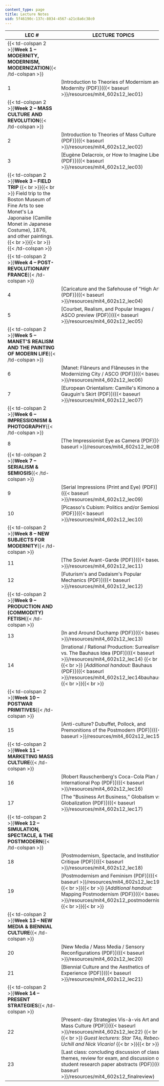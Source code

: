 ```yaml
---
content_type: page
title: Lecture Notes
uid: 5f46190c-137c-8034-4567-a21c8a6c38c0
---
```


| LEC # | LECTURE TOPICS |
| --- | --- |
| {{< td-colspan 2 >}}**Week 1 – MODERNITY, MODERNISM, MODERNIZATION**{{< /td-colspan >}} ||
| 1 | [Introduction to Theories of Modernism and Modernity (PDF)]({{< baseurl >}}/resources/mit4_602s12_lec01) |
| {{< td-colspan 2 >}}**Week 2 – MASS CULTURE AND REVOLUTION**{{< /td-colspan >}} ||
| 2 | [Introduction to Theories of Mass Culture (PDF)]({{< baseurl >}}/resources/mit4_602s12_lec02) |
| 3 | [Eugène Delacroix, or How to Imagine Liberty (PDF)]({{< baseurl >}}/resources/mit4_602s12_lec03) |
| {{< td-colspan 2 >}}**Week 3 – FIELD TRIP** {{< br >}}{{< br >}} Field trip to the Boston Museum of Fine Arts to see Monet's La Japonaise (Camille Monet in Japanese Costume), 1876, and other paintings. {{< br >}}{{< br >}} {{< /td-colspan >}} ||
| {{< td-colspan 2 >}}**Week 4 – POST-REVOLUTIONARY FRANCE**{{< /td-colspan >}} ||
| 4 | [Caricature and the Safehouse of "High Art" (PDF)]({{< baseurl >}}/resources/mit4_602s12_lec04) |
| 5 | [Courbet, Realism, and Popular Images / ASCO preview (PDF)]({{< baseurl >}}/resources/mit4_602s12_lec05) |
| {{< td-colspan 2 >}}**Week 5 – MANET'S REALISM AND THE PAINTING OF MODERN LIFE**{{< /td-colspan >}} ||
| 6 | [Manet: Flâneurs and Flâneuses in the Modernizing City / ASCO (PDF)]({{< baseurl >}}/resources/mit4_602s12_lec06) |
| 7 | [European Orientalism: Camille's Kimono and Gauguin's Skirt (PDF)]({{< baseurl >}}/resources/mit4_602s12_lec07) |
| {{< td-colspan 2 >}}**Week 6 – IMPRESSIONISM & PHOTOGRAPHY**{{< /td-colspan >}} ||
| 8 | [The Impressionist Eye as Camera (PDF)]({{< baseurl >}}/resources/mit4_602s12_lec08) |
| {{< td-colspan 2 >}}**Week 7 – SERIALISM & SEMIOSIS**{{< /td-colspan >}} ||
| 9 | [Serial Impressions (Print and Eye) (PDF)]({{< baseurl >}}/resources/mit4_602s12_lec09) |
| 10 | [Picasso's Cubism: Politics and/or Semiosis (PDF)]({{< baseurl >}}/resources/mit4_602s12_lec10) |
| {{< td-colspan 2 >}}**Week 8 – NEW SUBJECTS FOR MODERNITY**{{< /td-colspan >}} ||
| 11 | [The Soviet Avant-Garde (PDF)]({{< baseurl >}}/resources/mit4_602s12_lec11) |
| 12 | [Futurism's and Dadaism's Popular Mechanics (PDF)]({{< baseurl >}}/resources/mit4_602s12_lec12) |
| {{< td-colspan 2 >}}**Week 9 – PRODUCTION AND (COMMODITY) FETISH**{{< /td-colspan >}} ||
| 13 | [In and Around Duchamp (PDF)]({{< baseurl >}}/resources/mit4_602s12_lec13) |
| 14 | [Irrational / Rational Production: Surrealism vs. The Bauhaus Idea (PDF)]({{< baseurl >}}/resources/mit4_602s12_lec14) {{< br >}}{{< br >}} [_Additional handout:_ Bauhaus (PDF)]({{< baseurl >}}/resources/mit4_602s12_lec14bauhaus) {{< br >}}{{< br >}}  |
| {{< td-colspan 2 >}}**Week 10 – POSTWAR PRIMITIVES**{{< /td-colspan >}} ||
| 15 | [Anti-culture? Dubuffet, Pollock, and Premonitions of the Postmodern (PDF)]({{< baseurl >}}/resources/mit4_602s12_lec15) |
| {{< td-colspan 2 >}}**Week 11 – MARKETING MASS CULTURE**{{< /td-colspan >}} ||
| 16 | [Robert Rauschenberg's Coca-Cola Plan / International Pop (PDF)]({{< baseurl >}}/resources/mit4_602s12_lec16) |
| 17 | [The "Business Art Business," Globalism vs. Globalization (PDF)]({{< baseurl >}}/resources/mit4_602s12_lec17) |
| {{< td-colspan 2 >}}**Week 12 – SIMULATION, SPECTACLE, & THE POSTMODERN**{{< /td-colspan >}} ||
| 18 | [Postmodernism, Spectacle, and Institutional Critique (PDF)]({{< baseurl >}}/resources/mit4_602s12_lec18) |
| 19 | [Postmodernism and Feminism (PDF)]({{< baseurl >}}/resources/mit4_602s12_lec19) {{< br >}}{{< br >}} [_Additional handout:_ Mapping Postmodernism (PDF)]({{< baseurl >}}/resources/mit4_602s12_postmodernism) {{< br >}}{{< br >}}  |
| {{< td-colspan 2 >}}**Week 13 – NEW MEDIA & BIENNIAL CULTURE**{{< /td-colspan >}} ||
| 20 | [New Media / Mass Media / Sensory Reconfigurations (PDF)]({{< baseurl >}}/resources/mit4_602s12_lec20) |
| 21 | [Biennial Culture and the Aesthetics of Experience (PDF)]({{< baseurl >}}/resources/mit4_602s12_lec21) |
| {{< td-colspan 2 >}}**Week 14 – PRESENT STRATEGIES**{{< /td-colspan >}} ||
| 22 | [Present-day Strategies Vis-à-vis Art and Mass Culture (PDF)]({{< baseurl >}}/resources/mit4_602s12_lec22) {{< br >}}{{< br >}} _Guest lecturers: Star TAs, Rebecca Uchill and Nick Vicario!_ {{< br >}}{{< br >}}  |
| 23 | [Last class: concluding discussion of class themes, review for exam, and discussion of student research paper abstracts (PDF)]({{< baseurl >}}/resources/mit4_602s12_finalreview)